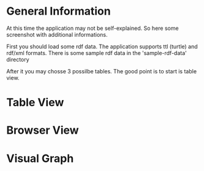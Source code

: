 # General Information

At this time the application may not be self-explained. So here some screenshot with additional informations.

First you should load some rdf data. The application supports ttl (turtle) and rdf/xml formats.
There is some sample rdf data in the 'sample-rdf-data' directory

After it you may chosse 3 possilbe tables.
The good point is to start is table view.

# Table View



# Browser View

# Visual Graph

